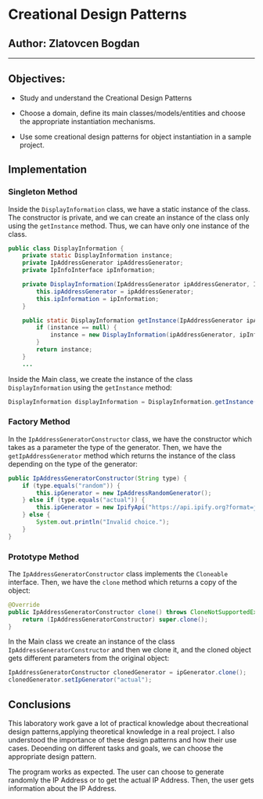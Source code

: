 # Creational Design Patterns

## Author: Zlatovcen Bogdan

---

## Objectives:

- Study and understand the Creational Design Patterns

- Choose a domain, define its main classes/models/entities and choose the appropriate instantiation mechanisms.

- Use some creational design patterns for object instantiation in a sample project.

## Implementation

### Singleton Method

Inside the `DisplayInformation` class, we have a static instance of the class. The constructor is private, and we can create an instance of the class only using the `getInstance` method. Thus, we can have only one instance of the class.

```java
public class DisplayInformation {
    private static DisplayInformation instance;
    private IpAddressGenerator ipAddressGenerator;
    private IpInfoInterface ipInformation;

    private DisplayInformation(IpAddressGenerator ipAddressGenerator, IpInfoInterface ipInformation) {
        this.ipAddressGenerator = ipAddressGenerator;
        this.ipInformation = ipInformation;
    }

    public static DisplayInformation getInstance(IpAddressGenerator ipAddressGenerator, IpInfoInterface ipInformation) {
        if (instance == null) {
            instance = new DisplayInformation(ipAddressGenerator, ipInformation);
        }
        return instance;
    }
    ...
```

Inside the Main class, we create the instance of the class `DisplayInformation` using the `getInstance` method:

```java
DisplayInformation displayInformation = DisplayInformation.getInstance(ipGenerator, ipInformation);
```

### Factory Method

In the `IpAddressGeneratorConstructor` class, we have the constructor which takes as a parameter the type of the generator. Then, we have the `getIpAddressGenerator` method which returns the instance of the class depending on the type of the generator:

```java
public IpAddressGeneratorConstructor(String type) {
    if (type.equals("random")) {
        this.ipGenerator = new IpAddressRandomGenerator();
    } else if (type.equals("actual")) {
        this.ipGenerator = new IpifyApi("https://api.ipify.org?format=json");
    } else {
        System.out.println("Invalid choice.");
    }
}
```

### Prototype Method

The `IpAddressGeneratorConstructor` class implements the `Cloneable` interface. Then, we have the `clone` method which returns a copy of the object:

```java
@Override
public IpAddressGeneratorConstructor clone() throws CloneNotSupportedException {
    return (IpAddressGeneratorConstructor) super.clone();
}
```

In the Main class we create an instance of the class `IpAddressGeneratorConstructor` and then we clone it, and the cloned object gets different parameters from the original object:

```java
IpAddressGeneratorConstructor clonedGenerator = ipGenerator.clone();
clonedGenerator.setIpGenerator("actual");
```

## Conclusions

This laboratory work gave a lot of practical knowledge about thecreational design patterns,applying theoretical knowledge in a real project. I also understood the importance of these design patterns and how their use cases. Deoending on different tasks and goals, we can choose the appropriate design pattern.

The program works as expected. The user can choose to generate randomly the IP Address or to get the actual IP Address. Then, the user gets information about the IP Address.
